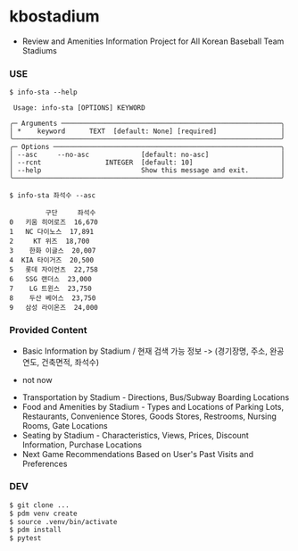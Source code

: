 # kbostadium

* Review and Amenities Information Project for All Korean Baseball Team Stadiums

### USE
```
$ info-sta --help

 Usage: info-sta [OPTIONS] KEYWORD

╭─ Arguments ───────────────────────────────────────────────────────╮
│ *    keyword      TEXT  [default: None] [required]                │
╰───────────────────────────────────────────────────────────────────╯
╭─ Options ─────────────────────────────────────────────────────────╮
│ --asc     --no-asc             [default: no-asc]                  │
│ --rcnt                INTEGER  [default: 10]                      │
│ --help                         Show this message and exit.        │
╰───────────────────────────────────────────────────────────────────╯

$ info-sta 좌석수 --asc

         구단     좌석수
0   키움 히어로즈  16,670
1   NC 다이노스  17,891
2     KT 위즈  18,700
3    한화 이글스  20,007
4  KIA 타이거즈  20,500
5   롯데 자이언츠  22,758
6   SSG 랜더스  23,000
7    LG 트윈스  23,750
8    두산 베어스  23,750
9   삼성 라이온즈  24,000
```

### Provided Content
* Basic Information by Stadium /  현재 검색 가능 정보 -> (경기장명, 주소, 완공연도, 건축면적, 좌석수)
- not now
* Transportation by Stadium - Directions, Bus/Subway Boarding Locations
* Food and Amenities by Stadium - Types and Locations of Parking Lots, Restaurants, Convenience Stores, Goods Stores, Restrooms, Nursing Rooms, Gate Locations
* Seating by Stadium - Characteristics, Views, Prices, Discount Information, Purchase Locations
* Next Game Recommendations Based on User's Past Visits and Preferences

### DEV
```bash
$ git clone ...
$ pdm venv create
$ source .venv/bin/activate
$ pdm install
$ pytest
```
